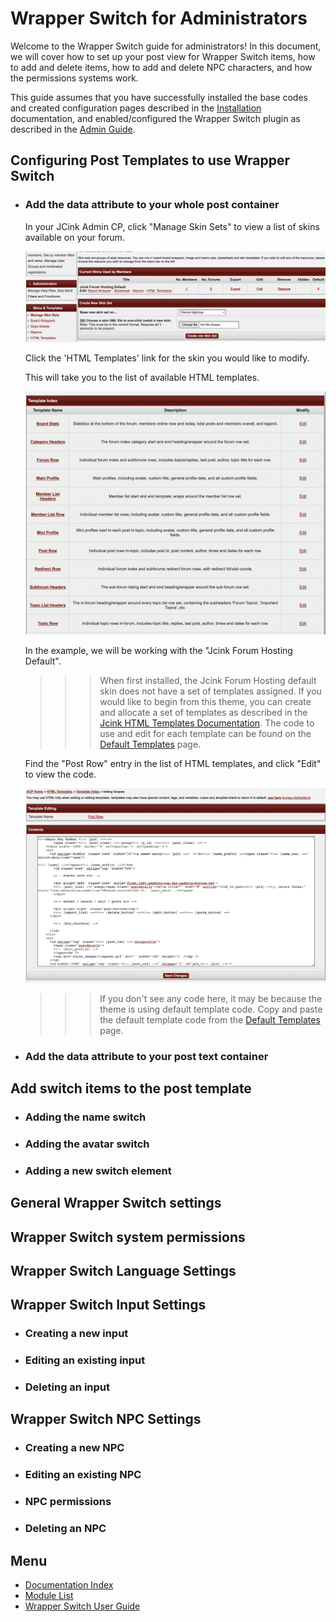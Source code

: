 # Wrapper Switch for Administrators

Welcome to the Wrapper Switch guide for administrators! In this document, we will cover how to set up your post view for Wrapper Switch items, how to add and delete items, how to add and delete NPC characters, and how the permissions systems work.

This guide assumes that you have successfully installed the base codes and created configuration pages described in the [Installation](../../installing.md) documentation, and enabled/configured the Wrapper Switch plugin as described in the [Admin Guide](../../adminguide.md).

## Configuring Post Templates to use Wrapper Switch

- ### Add the data attribute to your whole post container

  In your JCink Admin CP, click "Manage Skin Sets" to view a list of skins available on your forum.

  ![List of skins available in Jcink Admin CP](../../doc_images/skinsList.png)

  Click the 'HTML Templates' link for the skin you would like to modify.

  This will take you to the list of available HTML templates.

  ![List of HTML templates](../../doc_images/htmlTemps.png)

  In the example, we will be working with the "Jcink Forum Hosting Default".

  > > > When first installed, the Jcink Forum Hosting default skin does not have a set of templates assigned. If you would like to begin from this theme, you can create and allocate a set of templates as described in the [Jcink HTML Templates Documentation]("https://jcink.com/main/wiki/jfh-html-templates"). The code to use and edit for each template can be found on the [Default Templates]("https://jcink.com/main/wiki/jfh-skinning-default-templates#category_list_header") page.

  Find the "Post Row" entry in the list of HTML templates, and click "Edit" to view the code.

  ![Post Row template in edit mode](../../doc_images/postrowEdit1.png)

  > > > If you don't see any code here, it may be because the theme is using default template code. Copy and paste the default template code from the [Default Templates]("https://jcink.com/main/wiki/jfh-skinning-default-templates#category_list_header") page.

- ### Add the data attribute to your post text container

## Add switch items to the post template

- ### Adding the name switch
- ### Adding the avatar switch
- ### Adding a new switch element

## General Wrapper Switch settings

## Wrapper Switch system permissions

## Wrapper Switch Language Settings

## Wrapper Switch Input Settings

- ### Creating a new input
- ### Editing an existing input
- ### Deleting an input

## Wrapper Switch NPC Settings

- ### Creating a new NPC
- ### Editing an existing NPC
- ### NPC permissions
- ### Deleting an NPC

## Menu

- [Documentation Index](../../../README.md)
- [Module List](../../moduleList.md)
- [Wrapper Switch User Guide](../wrapperSwitch/wrapperSwitchUser.md)
